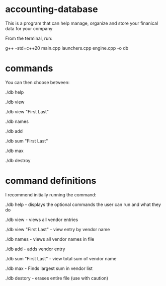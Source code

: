 # accounting-database

This is a program that can help manage, organize and store your finanical data for your company

From the terminal, run:

g++ -std=c++20 main.cpp launchers.cpp engine.cpp -o db

# commands

You can then choose between:

./db help 

./db view

./db view "First Last"

./db names

./db add

./db sum "First Last"

./db max

./db destroy

# command definitions

I recommend initially running the command:

./db help - displays the optional commands the user can run and what they do

./db view - views all vendor entries

./db view "First Last" - view entry by vendor name

./db names - views all vendor names in file

./db add - adds vendor entry

./db sum "First Last" - view total sum of vendor name

./db max - Finds largest sum in vendor list

./db destory - erases entire file (use with caution)


